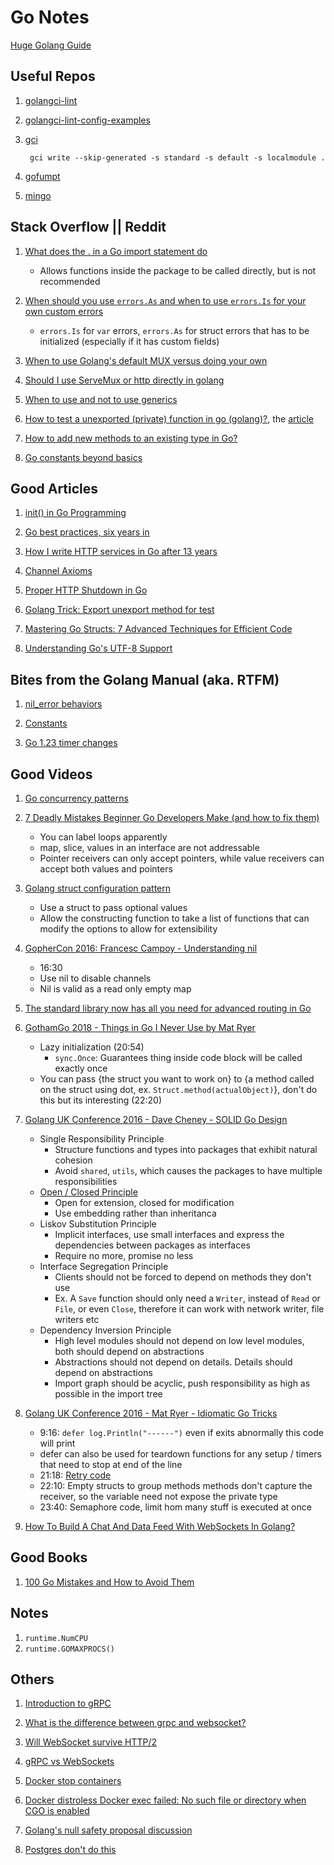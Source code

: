 # Go Notes

[Huge Golang Guide](https://docs.google.com/document/d/1Zb9GCWPKeEJ4Dyn2TkT-O3wJ8AFc-IMxZzTugNCjr-8/edit?pli=1)

## Useful Repos

1. [golangci-lint](https://github.com/golangci/golangci-lint)
1. [golangci-lint-config-examples](https://github.com/ccoVeille/golangci-lint-config-examples)
1. [gci](https://github.com/daixiang0/gci)

        gci write --skip-generated -s standard -s default -s localmodule .

1. [gofumpt](https://github.com/mvdan/gofumpt)
1. [mingo](https://github.com/bobg/mingo.git)

## Stack Overflow || Reddit

1. [What does the . in a Go import statement do](https://stackoverflow.com/a/6478990)
    - Allows functions inside the package to be called directly, but is not recommended

1. [When should you use `errors.As` and when to use `errors.Is` for your own custom errors](https://stackoverflow.com/a/76918940)
    - `errors.Is` for `var` errors, `errors.As` for struct errors that has to be initialized (especially if it has custom fields)

1. [When to use Golang's default MUX versus doing your own](https://stackoverflow.com/a/30063908) 

1. [Should I use ServeMux or http directly in golang](https://stackoverflow.com/q/36248946)

1. [When to use and not to use generics](https://www.reddit.com/r/golang/comments/17evm2i/comment/k65wps6/)

1. [How to test a unexported (private) function in go (golang)?](https://stackoverflow.com/a/60813569), the [article](https://medium.com/@robiplus/golang-trick-export-for-test-aa16cbd7b8cd)

1. [How to add new methods to an existing type in Go?](https://stackoverflow.com/a/43507669)

1. [Go constants beyond basics](https://www.reddit.com/r/golang/comments/1gll74w/go_constants_beyond_basics/) 

## Good Articles

1. [init() in Go Programming](https://david-yappeter.medium.com/init-in-go-programming-31e2c2bc2371)

1. [Go best practices, six years in](https://peter.bourgon.org/go-best-practices-2016/)

1. [How I write HTTP services in Go after 13 years](https://grafana.com/blog/2024/02/09/how-i-write-http-services-in-go-after-13-years/)

1. [Channel Axioms](https://dave.cheney.net/2014/03/19/channel-axioms)

1. [Proper HTTP Shutdown in Go](https://dev.to/mokiat/proper-http-shutdown-in-go-3fji)

1. [Golang Trick: Export unexport method for test](https://medium.com/@robiplus/golang-trick-export-for-test-aa16cbd7b8cd)

1. [Mastering Go Structs: 7 Advanced Techniques for Efficient Code](https://blog.stackademic.com/mastering-go-structs-7-advanced-techniques-for-efficient-code-fe71f3b56613)

1. [Understanding Go's UTF-8 Support](https://ashwingopalsamy.hashnode.dev/understanding-gos-utf-8-support)

## Bites from the Golang Manual (aka. RTFM)

1. [nil_error behaviors](https://go.dev/doc/faq#nil_error)

1. [Constants](https://go.dev/ref/spec#Constants) 

1. [Go 1.23 timer changes](https://tip.golang.org/doc/go1.23#timer-changes)

## Good Videos

1. [Go concurrency patterns](https://youtu.be/f6kdp27TYZs?si=DqVBjbLDGg31j8XK)

1. [7 Deadly Mistakes Beginner Go Developers Make (and how to fix them)](https://www.youtube.com/watch?v=biGr232TBwc)
    - You can label loops apparently
    - map, slice, values in an interface are not addressable
    - Pointer receivers can only accept pointers, while value receivers can accept both values and pointers

1. [Golang struct configuration pattern](https://www.youtube.com/watch?v=MDy7JQN5MN4)
    - Use a struct to pass optional values
    - Allow the constructing function to take a list of functions that can modify the options to allow for extensibility

1. [GopherCon 2016: Francesc Campoy - Understanding nil](https://www.youtube.com/watch?v=ynoY2xz-F8s)
    - 16:30
    - Use nil to disable channels
    - Nil is valid as a read only empty map

1. [The standard library now has all you need for advanced routing in Go](https://www.youtube.com/watch?v=H7tbjKFSg58)

1. [GothamGo 2018 - Things in Go I Never Use by Mat Ryer](https://www.youtube.com/watch?v=5DVV36uqQ4E)
    - Lazy initialization (20:54)
        - ```sync.Once```: Guarantees thing inside code block will be called exactly once
    - You can pass {the struct you want to work on} to {a method called on the struct using dot, ex. ```Struct.method(actualObject)```}, don't do this but its interesting (22:20)

1. [Golang UK Conference 2016 - Dave Cheney - SOLID Go Design](https://www.youtube.com/watch?v=zzAdEt3xZ1M)
    - Single Responsibility Principle
        - Structure functions and types into packages that exhibit natural cohesion
        - Avoid `shared`, `utils`, which causes the packages to have multiple responsibilities
    - [Open / Closed Principle](https://www.freecodecamp.org/news/open-closed-principle-solid-architecture-concept-explained/)
        - Open for extension, closed for modification
        - Use embedding rather than inheritanca
    - Liskov Substitution Principle
        - Implicit interfaces, use small interfaces and express the dependencies between packages as interfaces
        - Require no more, promise no less
    - Interface Segregation Principle
        - Clients should not be forced to depend on methods they don't use
        - Ex. A `Save` function should only need a `Writer`, instead of `Read` or `File`, or even `Close`, therefore it can work with network writer, file writers etc
    - Dependency Inversion Principle
        - High level modules should not depend on low level modules, both should depend on abstractions
        - Abstractions should not depend on details. Details should depend on abstractions
        - Import graph should be acyclic, push responsibility as high as possible in the import tree

1. [Golang UK Conference 2016 - Mat Ryer - Idiomatic Go Tricks](https://www.youtube.com/watch?v=yeetIgNeIkc)
    - 9:16: ```defer log.Println("------")``` even if exits abnormally this code will print
    - defer can also be used for teardown functions for any setup / timers that need to stop at end of the line
    - 21:18: [Retry code](https://github.com/matryer/try/blob/master/try.go)
    - 22:10: Empty structs to group methods methods don't capture the receiver, so the variable need not expose the private type
    - 23:40: Semaphore code, limit hom many stuff is executed at once

1. [How To Build A Chat And Data Feed With WebSockets In Golang?](https://www.youtube.com/watch?v=JuUAEYLkGbM)

## Good Books

1. [100 Go Mistakes and How to Avoid Them](https://100go.co/)

## Notes

1. `runtime.NumCPU`
2. `runtime.GOMAXPROCS()`

## Others

1. [Introduction to gRPC](https://grpc.io/docs/what-is-grpc/introduction/)

1. [What is the difference between grpc and websocket?](https://stackoverflow.com/a/48113832)

1. [Will WebSocket survive HTTP/2](https://www.infoq.com/articles/websocket-and-http2-coexist/)

1. [gRPC vs WebSockets](https://ably.com/topic/grpc-vs-websocket)

1. [Docker stop containers](https://spacelift.io/blog/docker-stop-container)

1. [Docker distroless Docker exec failed: No such file or directory when CGO is enabled](https://stackoverflow.com/a/72727838)

1. [Golang's null safety proposal discussion](https://github.com/golang/go/issues/49202) 

1. [Postgres don't do this](https://wiki.postgresql.org/wiki/Don%27t_Do_This)
